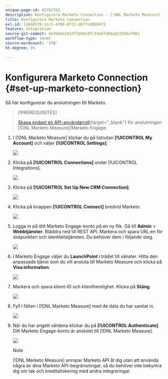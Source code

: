 ```yaml
---
unique-page-id: 42762762
description: Konfigurera Marketo Connection - [!DNL Marketo Measure]
title: Konfigurera Marketo Connection
exl-id: 11660539-1cc5-4768-8f22-d6f7cd0b94f3
feature: Integration
source-git-commit: de366de2d1df3d4dc9fc33e5fd0dab225b6af081
workflow-type: tm+mt
source-wordcount: '178'
ht-degree: 0%

---
```


# Konfigurera Marketo Connection {#set-up-marketo-connection}

Så här konfigurerar du anslutningen till Marketo.

>[!PREREQUISITES]
>
>[Skapa endast en API-användarroll](https://experienceleague.adobe.com/docs/marketo/using/product-docs/administration/users-and-roles/create-an-api-only-user.html?lang=sv-SE){target="_blank"} för anslutningen [!DNL Marketo Measure]/Marketo Engage.

1. I [!DNL Marketo Measure] klickar du på listrutan **[!UICONTROL My Account]** och väljer **[!UICONTROL Settings]**.

   ![](assets/set-up-marketo-connection-1.png)

1. Klicka på **[!UICONTROL Connections]** under [!UICONTROL Integrations].

   ![](assets/set-up-marketo-connection-2.png)

1. Klicka på **[!UICONTROL Set Up New CRM Connection]**.

   ![](assets/set-up-marketo-connection-3.png)

1. Klicka på knappen **[!UICONTROL Connect]** bredvid Marketo.

   ![](assets/set-up-marketo-connection-4.png)

1. Logga in på ditt Marketo Engage-konto på en ny flik. Gå till **Admin** > **Webbtjänster**. Bläddra ned till REST API. Markera och spara URL:en för slutpunkten och identitetstjänsten. Du behöver dem i följande steg.

   ![](assets/set-up-marketo-connection-5.png)

1. I Marketo Engage väljer du **LaunchPoint** i trädet till vänster. Hitta den anpassade tjänst som du vill ansluta till Marketo Measure och klicka på **Visa information**.

   ![](assets/set-up-marketo-connection-6.png)

1. Markera och spara klient-ID och klienthemlighet. Klicka på **Stäng**.

   ![](assets/set-up-marketo-connection-7.png)

1. Fyll i fälten i [!DNL Marketo Measure] med de data du har samlat in.

   ![](assets/set-up-marketo-connection-8.png)

1. När du har angett värdena klickar du på **[!UICONTROL Authenticate]**. Ditt Marketo Engage-konto är anslutet till [!DNL Marketo Measure].

   ![](assets/set-up-marketo-connection-9.png)

   >[!NOTE]
   >
   >[!DNL Marketo Measure] anropar Marketo API åt dig utan att använda några av dina Marketo API-begränsningar, så du behöver inte bekymra dig om tak och kreditallokering med andra integreringar.
